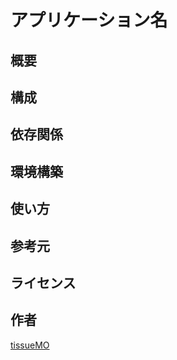 アプリケーション名
===

## 概要



## 構成



## 依存関係



## 環境構築



## 使い方



## 参考元



## ライセンス



## 作者

[tissueMO](https://github.com/tissueMO)
